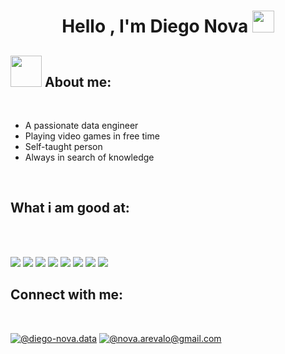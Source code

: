 
<h1 align="center"><b>Hello , I'm Diego Nova </b><img src="https://media.giphy.com/media/hvRJCLFzcasrR4ia7z/giphy.gif" width="35"></h1> 

## <picture><img src = "https://img.icons8.com/?size=100&id=HRcZ1Ac5k5xo&format=png&color=000000" width = 50px></picture> **About me:**

<br>

- A passionate data engineer
- Playing video games in free time
- Self-taught person
- Always in search of knowledge
</br>

## What i am good at: 
<br>
<br>


<img src="https://img.icons8.com/?size=50&id=121464&format=png&color=000000"/> <img src="https://img.icons8.com/?size=50&id=xBKl2pdJg5kk&format=png&color=000000"/> <img src="https://img.icons8.com/?size=50&id=59927&format=png&color=000000"/> <img src="https://img.icons8.com/?size=50&id=70667&format=png&color=000000"/> <img src="https://img.icons8.com/?size=50&id=9uVrNMu3Zx1K&format=png&color=000000"/> <img src="https://img.icons8.com/?size=50&id=GOHWqwnSE8Sv&format=png&color=000000"/> <img src="https://img.icons8.com/?size=50&id=Nfd3IAeqbVZ6&format=png&color=000000"/>  <img src="https://img.icons8.com/?size=50&id=o6OvAxG0nzTH&format=png&color=000000"/> 

## Connect with me:
<br>

[![@diego-nova.data](https://img.icons8.com/?size=50&id=44019&format=png&color=000000 "@diego-nova-data")](www.linkedin.com/in/diego-nova-data/) [![@nova.arevalo@gmail.com](https://img.icons8.com/?size=50&id=ihMzI7k32pJf&format=png&color=000000 "@nova.arevalo@gmail.com")](nova.arevalo@gmail.com)

</br>
